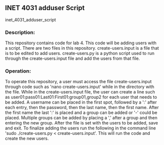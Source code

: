 ## INET 4031 adduser Script
inet_4031_adduser_script

### Description:
This repository contains code for lab 4. This code will be adding users with a script.
There are two files in this repository. create-users.input is a file that is to be edited to add users. create-users.py is a python script used to run through the create-users.input file and add the users from that file.

### Operation:
To operate this repository, a user must access the file create-users.input through code such as 'nano create-users.input' while in the directory with the file.
While in the create-users.input file, the user can create a line such as user01:pass01:Last01:First01:group01,group2 for each user that needs to be added. A username can be placed in the first spot, followed by a ':' after each entry, then the password, then the last name, then the first name. After the first name the last ':' is placed and a group can be added or '-' could be placed. Multiple groups can be added by placing a ',' after a group and then entering the new group. After the file is set with the users to be added, save and exit.
To finalize adding the users run the following in the command line 'sudo ./create-users.py < create-users.input'. This will run the code and create the new users.
